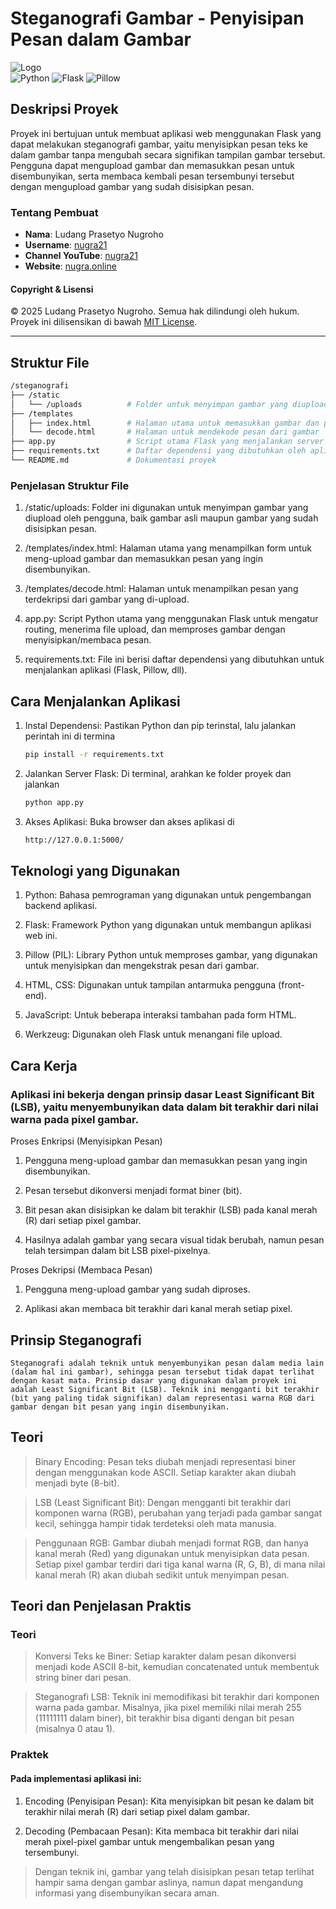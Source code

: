 # Steganografi Gambar - Penyisipan Pesan dalam Gambar

![Logo](https://img.shields.io/badge/Project%20by-nugra21-%23FF5733)  
![Python](https://img.shields.io/badge/Python-3.9-%233776AB) ![Flask](https://img.shields.io/badge/Flask-2.0-%23D90060) ![Pillow](https://img.shields.io/badge/Pillow-8.2-%23F7796B)

## Deskripsi Proyek

Proyek ini bertujuan untuk membuat aplikasi web menggunakan Flask yang dapat melakukan steganografi gambar, yaitu menyisipkan pesan teks ke dalam gambar tanpa mengubah secara signifikan tampilan gambar tersebut. Pengguna dapat mengupload gambar dan memasukkan pesan untuk disembunyikan, serta membaca kembali pesan tersembunyi tersebut dengan mengupload gambar yang sudah disisipkan pesan.

### Tentang Pembuat
- **Nama**: Ludang Prasetyo Nugroho  
- **Username**: [nugra21](https://github.com/nugra21)  
- **Channel YouTube**: [nugra21](https://youtube.com/nugra21)  
- **Website**: [nugra.online](https://nugra.online)

#### Copyright & Lisensi
© 2025 Ludang Prasetyo Nugroho. Semua hak dilindungi oleh hukum.  
Proyek ini dilisensikan di bawah [MIT License](https://opensource.org/licenses/MIT).

---


## Struktur File

```bash
/steganografi
├── /static
│   └── /uploads          # Folder untuk menyimpan gambar yang diupload
├── /templates
│   ├── index.html        # Halaman utama untuk memasukkan gambar dan pesan
│   └── decode.html       # Halaman untuk mendekode pesan dari gambar
├── app.py                # Script utama Flask yang menjalankan server web
├── requirements.txt      # Daftar dependensi yang dibutuhkan oleh aplikasi
└── README.md             # Dokumentasi proyek

```
### Penjelasan Struktur File

1. /static/uploads: Folder ini digunakan untuk menyimpan gambar yang diupload oleh pengguna, baik gambar asli maupun gambar yang sudah disisipkan pesan.

2. /templates/index.html: Halaman utama yang menampilkan form untuk meng-upload gambar dan memasukkan pesan yang ingin disembunyikan.

3. /templates/decode.html: Halaman untuk menampilkan pesan yang terdekripsi dari gambar yang di-upload.

4. app.py: Script Python utama yang menggunakan Flask untuk mengatur routing, menerima file upload, dan memproses gambar dengan menyisipkan/membaca pesan.

5. requirements.txt: File ini berisi daftar dependensi yang dibutuhkan untuk menjalankan aplikasi (Flask, Pillow, dll).

## Cara Menjalankan Aplikasi

1. Instal Dependensi:
Pastikan Python dan pip terinstal, lalu jalankan perintah ini di termina
    ```bash
    pip install -r requirements.txt
    ```

2. Jalankan Server Flask:
Di terminal, arahkan ke folder proyek dan jalankan
    ```bash
    python app.py
    ```
3. Akses Aplikasi:
Buka browser dan akses aplikasi di
    ```bash
    http://127.0.0.1:5000/
    
    ```




## Teknologi yang Digunakan

1. Python: Bahasa pemrograman yang digunakan untuk pengembangan backend aplikasi.

2. Flask: Framework Python yang digunakan untuk membangun aplikasi web ini.

3. Pillow (PIL): Library Python untuk memproses gambar, yang digunakan untuk menyisipkan dan mengekstrak pesan dari gambar.

4. HTML, CSS: Digunakan untuk tampilan antarmuka pengguna (front-end).

5. JavaScript: Untuk beberapa interaksi tambahan pada form HTML.

6. Werkzeug: Digunakan oleh Flask untuk menangani file upload.

## Cara Kerja

### Aplikasi ini bekerja dengan prinsip dasar Least Significant Bit (LSB), yaitu menyembunyikan data dalam bit terakhir dari nilai warna pada pixel gambar.

Proses Enkripsi (Menyisipkan Pesan)
1. Pengguna meng-upload gambar dan memasukkan pesan yang ingin disembunyikan.

22. Pesan tersebut dikonversi menjadi format biner (bit).

3. Bit pesan akan disisipkan ke dalam bit terakhir (LSB) pada kanal merah (R) dari setiap pixel gambar.

4. Hasilnya adalah gambar yang secara visual tidak berubah, namun pesan telah tersimpan dalam bit LSB pixel-pixelnya.

Proses Dekripsi (Membaca Pesan)

1. Pengguna meng-upload gambar yang sudah diproses.

2. Aplikasi akan membaca bit terakhir dari kanal merah setiap pixel.


## Prinsip Steganografi

    Steganografi adalah teknik untuk menyembunyikan pesan dalam media lain (dalam hal ini gambar), sehingga pesan tersebut tidak dapat terlihat dengan kasat mata. Prinsip dasar yang digunakan dalam proyek ini adalah Least Significant Bit (LSB). Teknik ini mengganti bit terakhir (bit yang paling tidak signifikan) dalam representasi warna RGB dari gambar dengan bit pesan yang ingin disembunyikan.

## Teori

>Binary Encoding: Pesan teks diubah menjadi representasi biner dengan menggunakan kode ASCII. Setiap karakter akan diubah menjadi byte (8-bit).

>LSB (Least Significant Bit): Dengan mengganti bit terakhir dari komponen warna (RGB), perubahan yang terjadi pada gambar sangat kecil, sehingga hampir tidak terdeteksi oleh mata manusia.

>Penggunaan RGB: Gambar diubah menjadi format RGB, dan hanya kanal merah (Red) yang digunakan untuk menyisipkan data pesan. Setiap pixel gambar terdiri dari tiga kanal warna (R, G, B), di mana nilai kanal merah (R) akan diubah sedikit untuk menyimpan pesan.

## Teori dan Penjelasan Praktis

### Teori

>Konversi Teks ke Biner: Setiap karakter dalam pesan dikonversi menjadi kode ASCII 8-bit, kemudian concatenated untuk membentuk string biner dari pesan.

>Steganografi LSB: Teknik ini memodifikasi bit terakhir dari komponen warna pada gambar. Misalnya, jika pixel memiliki nilai merah 255 (11111111 dalam biner), bit terakhir bisa diganti dengan bit pesan (misalnya 0 atau 1).

### Praktek

#### Pada implementasi aplikasi ini:

1. Encoding (Penyisipan Pesan): Kita menyisipkan bit pesan ke dalam bit terakhir nilai merah (R) dari setiap pixel dalam gambar.

2. Decoding (Pembacaan Pesan): Kita membaca bit terakhir dari nilai merah pixel-pixel gambar untuk mengembalikan pesan yang tersembunyi.

> Dengan teknik ini, gambar yang telah disisipkan pesan tetap terlihat hampir sama dengan gambar aslinya, namun dapat mengandung informasi yang disembunyikan secara aman.